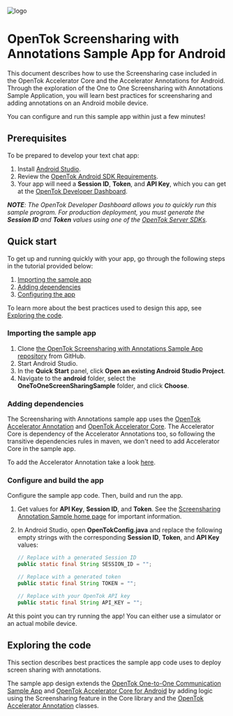 ![logo](../tokbox-logo.png)

# OpenTok Screensharing with Annotations Sample App for Android

This document describes how to use the Screensharing case included in the OpenTok Accelerator Core and the Accelerator Annotations for Android. Through the exploration of the One to One Screensharing with Annotations Sample Application, you will learn best practices for screensharing and adding annotations on an Android mobile device.  

You can configure and run this sample app within just a few minutes!

## Prerequisites

To be prepared to develop your text chat app:

1. Install [Android Studio](http://developer.android.com/intl/es/sdk/index.html).
2. Review the [OpenTok Android SDK Requirements](https://tokbox.com/developer/sdks/android/#developerandclientrequirements).
3. Your app will need a **Session ID**, **Token**, and **API Key**, which you can get at the [OpenTok Developer Dashboard](https://dashboard.tokbox.com/).

_**NOTE**: The OpenTok Developer Dashboard allows you to quickly run this sample program. For production deployment, you must generate the **Session ID** and **Token** values using one of the [OpenTok Server SDKs](https://tokbox.com/developer/sdks/server/)._


## Quick start

To get up and running quickly with your app, go through the following steps in the tutorial provided below:

1. [Importing the sample app](#importing-the-sample-app)
2. [Adding dependencies](#adding-dependencies)
3. [Configuring the app](#configuring-the-app)

To learn more about the best practices used to design this app, see [Exploring the code](#exploring-the-code).

### Importing the sample app

1. Clone [the OpenTok Screensharing with Annotations Sample App repository](https://github.com/opentok/screensharing-annotation-acc-pack/tree/master/android) from GitHub.
2. Start Android Studio.
3. In the **Quick Start** panel, click **Open an existing Android Studio Project**.
4. Navigate to the **android** folder, select the **OneToOneScreenSharingSample** folder, and click **Choose**.

### Adding dependencies

The Screensharing with Annotations sample app uses the [OpenTok Accelerator Annotation](https://github.com/opentok/accelerator-annotation-android) and [OpenTok Accelerator Core](https://github.com/opentok/accelerator-core-android).
The Accelerator Core is dependency of the Accelerator Annotations too, so following the transitive dependencies rules in maven, we don't need to add Accelerator Core in the sample app.

To add the Accelerator Annotation take a look [here](https://github.com/opentok/accelerator-annotation-android/blob/develop/README.md#add-the-annotations-library).

### Configure and build the app

Configure the sample app code. Then, build and run the app.

1. Get values for **API Key**, **Session ID**, and **Token**. See the [Screensharing Annotation Sample home page](../README.md) for important information.

2. In Android Studio, open **OpenTokConfig.java** and replace the following empty strings with the corresponding **Session ID**, **Token**, and **API Key** values:

    ```java
    // Replace with a generated Session ID
    public static final String SESSION_ID = "";

    // Replace with a generated token
    public static final String TOKEN = "";

    // Replace with your OpenTok API key
    public static final String API_KEY = "";
    ```
At this point you can try running the app! You can either use a simulator or an actual mobile device.

## Exploring the code

This section describes best practices the sample app code uses to deploy screen sharing with annotations.

The sample app design extends the [OpenTok One-to-One Communication Sample App](https://github.com/opentok/one-to-one-sample-apps/tree/master/one-to-one-sample-app/) and [OpenTok Accelerator Core for Android](https://github.com/opentok/accelerator-core-android#screensharing) by adding logic using the Screensharing feature in the Core library and the [OpenTok Accelerator Annotation](https://github.com/opentok/accelerator-annotation-android/) classes.



